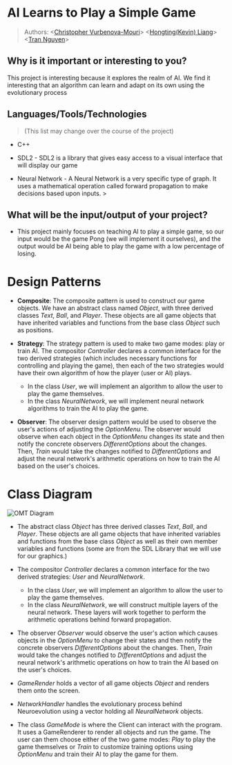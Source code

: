 # AI Learns to Play a Simple Game

 > Authors: 
 \<[Christopher Vurbenova-Mouri](https://github.com/Quidifer)\>
 \<[Hongting(Kevin) Liang](https://github.com/kevin7816)\>
 \<[Tran Nguyen](https://github.com/trannguyen28)\>

## Why is it important or interesting to you?
 This project is interesting because it explores the realm of AI. We find it interesting
that an algorithm can learn and adapt on its own using the evolutionary process


## Languages/Tools/Technologies
> (This list may change over the course of the project)
 * C++

 * SDL2 - SDL2 is a library that gives easy access to a visual interface that will display our game

 * Neural Network - A Neural Network is a very specific type of graph. It uses a mathematical operation called forward
 propagation to make decisions based upon inputs. \>

## What will be the input/output of your project?
 * This project mainly focuses on teaching AI to play a simple game, so our input would be the game Pong (we will implement it ourselves), and the output would be AI being able to play the game with a low percentage of losing.

# Design Patterns
 * **Composite**: The composite pattern is used to construct our game objects. We have an abstract class named *Object*, with three derived classes *Text*, *Ball*, and *Player*. These objects are all game objects that have inherited variables and functions from the base class *Object* such as positions. 
 
 * **Strategy**: The strategy pattern is used to make two game modes: play or train AI. The compositor *Controller* declares a common interface for the two derived strategies (which includes necessary functions for controlling and playing the game), then each of the two strategies would have their own algorithm of how the player (user or AI) plays. 
   * In the class *User*, we will implement an algorithm to allow the user to play the game themselves.
   * In the class *NeuralNetwork*, we will implement neural network algorithms to train the AI to play the game.

 * **Observer**: The observer design pattern would be used to observe the user's actions of adjusting the *OptionMenu*. The observer would observe when each object in the *OptionMenu* changes its state and then notify the concrete observers *DifferentOptions* about the changes. Then, *Train* would take the changes notified to *DifferentOptions* and adjust the neural network's arithmetic operations on how to train the AI based on the user's choices.
 
# Class Diagram
![OMT Diagram](https://github.com/cs100/final-project-cvurb001-hlian050-tnguy918/blob/master/AI%20Learns%20to%20Play%20Pong.png)
* The abstract class *Object* has three derived classes *Text*, *Ball*, and *Player*. These objects are all game objects that have inherited variables and functions from the base class *Object* as well as their own member variables and functions (some are from the SDL Library that we will use for our graphics.)
 
 * The compositor *Controller* declares a common interface for the two derived strategies: *User* and *NeuralNetwork*. 
   * In the class *User*, we will implement an algorithm to allow the user to play the game themselves.
   * In the class *NeuralNetwork*, we will construct multiple layers of the neural network. These layers will work together to perform the arithmetic operations behind forward propagation.

 * The observer *Observer* would observe the user's action which causes objects in the *OptionMenu* to change their states and then notify the concrete observers *DifferentOptions* about the changes. Then, *Train* would take the changes notified to *DifferentOptions* and adjust the neural network's arithmetic operations on how to train the AI based on the user's choices.
 
 * *GameRender* holds a vector of all game objects *Object* and renders them onto the screen.
 
 * *NetworkHandler* handles the evolutionary process behind Neuroevolution using a vector holding all *NeuralNetwork* objects.
 
 * The class *GameMode* is where the Client can interact with the program. It uses a GameRenderer to render all objects and run the game. The user can them choose either of the two game modes: *Play* to play the game themselves or *Train* to customize training options using *OptionMenu* and train their AI to play the game for them. 
